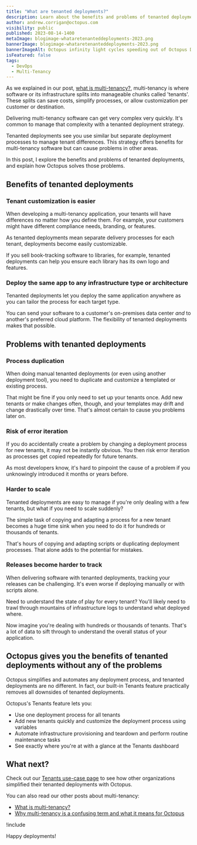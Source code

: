 ```yaml
---
title: "What are tenanted deployments?"
description: Learn about the benefits and problems of tenanted deployments, plus how Octopus solves those problems.
author: andrew.corrigan@octopus.com
visibility: public
published: 2023-08-14-1400
metaImage: blogimage-whataretenanteddeployments-2023.png
bannerImage: blogimage-whataretenanteddeployments-2023.png
bannerImageAlt: Octopus infinity light cycles speeding out of Octopus Deploy to deliver to thousands of tenants.
isFeatured: false
tags: 
  - DevOps
  - Multi-Tenancy
---
```


As we explained in our post, [what is multi-tenancy?](https://octopus.com/blog/what-is-multi-tenancy), multi-tenancy is where software or its infrastructure splits into manageable chunks called 'tenants'. These splits can save costs, simplify processes, or allow customization per customer or destination.

Delivering multi-tenancy software can get very complex very quickly. It's common to manage that complexity with a tenanted deployment strategy.

Tenanted deployments see you use similar but separate deployment processes to manage tenant differences. This strategy offers benefits for multi-tenancy software but can cause problems in other areas.

In this post, I explore the benefits and problems of tenanted deployments, and explain how Octopus solves those problems.

## Benefits of tenanted deployments

### Tenant customization is easier

When developing a multi-tenancy application, your tenants will have differences no matter how you define them. For example, your customers might have different compliance needs, branding, or features.

As tenanted deployments mean separate delivery processes for each tenant, deployments become easily customizable.

If you sell book-tracking software to libraries, for example, tenanted deployments can help you ensure each library has its own logo and features.

### Deploy the same app to any infrastructure type or architecture 

Tenanted deployments let you deploy the same application anywhere as you can tailor the process for each target type.

You can send your software to a customer's on-premises data center *and* to another's preferred cloud platform. The flexibility of tenanted deployments makes that possible.

## Problems with tenanted deployments

### Process duplication

When doing manual tenanted deployments (or even using another deployment tool), you need to duplicate and customize a templated or existing process.

That might be fine if you only need to set up your tenants once. Add new tenants or make changes often, though, and your templates may drift and change drastically over time. That's almost certain to cause you problems later on.

### Risk of error iteration

If you do accidentally create a problem by changing a deployment process for new tenants, it may not be instantly obvious. You then risk error iteration as processes get copied repeatedly for future tenants.

As most developers know, it's hard to pinpoint the cause of a problem if you unknowingly introduced it months or years before.

### Harder to scale

Tenanted deployments are easy to manage if you're only dealing with a few tenants, but what if you need to scale suddenly?

The simple task of copying and adapting a process for a new tenant becomes a huge time sink when you need to do it for hundreds or thousands of tenants.

That's hours of copying and adapting scripts or duplicating deployment processes. That alone adds to the potential for mistakes.

### Releases become harder to track

When delivering software with tenanted deployments, tracking your releases can be challenging. It's even worse if deploying manually or with scripts alone.

Need to understand the state of play for every tenant? You'll likely need to trawl through mountains of infrastructure logs to understand what deployed where.

Now imagine you're dealing with hundreds or thousands of tenants. That's a lot of data to sift through to understand the overall status of your application.

## Octopus gives you the benefits of tenanted deployments without any of the problems

Octopus simplifies and automates any deployment process, and tenanted deployments are no different. In fact, our built-in Tenants feature practically removes all downsides of tenanted deployments.

Octopus's Tenants feature lets you:

- Use one deployment process for all tenants
- Add new tenants quickly and customize the deployment process using variables
- Automate infrastructure provisioning and teardown and perform routine maintenance tasks
- See exactly where you're at with a glance at the Tenants dashboard

## What next?

Check out our [Tenants use-case page](https://octopus.com/use-case/tenanted-deployments) to see how other organizations simplified their tenanted deployments with Octopus.

You can also read our other posts about multi-tenancy:

- [What is multi-tenancy?](https://octopus.com/blog/what-is-multi-tenancy)
- [Why multi-tenancy is a confusing term and what it means for Octopus](https://octopus.com/blog/why-multi-tenancy-is-a-confusing-term)

!include <related-content>

Happy deployments!
